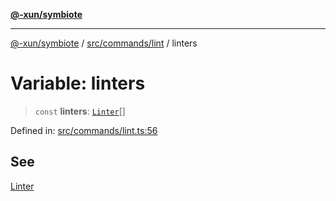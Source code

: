 [**@-xun/symbiote**](../../../../README.md)

***

[@-xun/symbiote](../../../../README.md) / [src/commands/lint](../README.md) / linters

# Variable: linters

> `const` **linters**: [`Linter`](../enumerations/Linter.md)[]

Defined in: [src/commands/lint.ts:56](https://github.com/Xunnamius/symbiote/blob/0437dc127bb0574f19f66370b2ed3a70bfedfd5d/src/commands/lint.ts#L56)

## See

[Linter](../enumerations/Linter.md)
